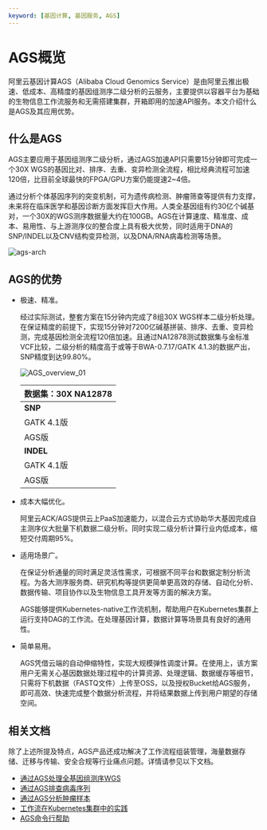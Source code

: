```yaml
---
keyword: [基因计算, 基因服务, AGS]
---
```


# AGS概览

阿里云基因计算AGS（Alibaba Cloud Genomics Service）是由阿里云推出极速、低成本、高精度的基因组测序二级分析的云服务，主要提供以容器平台为基础的生物信息工作流服务和无需搭建集群，开箱即用的加速API服务。本文介绍什么是AGS及其应用优势。

## 什么是AGS

AGS主要应用于基因组测序二级分析，通过AGS加速API只需要15分钟即可完成一个30X WGS的基因比对、排序、去重、变异检测全流程，相比经典流程可加速120倍，比目前全球最快的FPGA/GPU方案仍能提速2~4倍。

通过分析个体基因序列的突变机制，可为遗传病检测、肿瘤筛查等提供有力支撑，未来将在临床医学和基因诊断方面发挥巨大作用。人类全基因组有约30亿个碱基对，一个30X的WGS测序数据量大约在100GB。AGS在计算速度、精准度、成本、易用性、与上游测序仪的整合度上具有极大优势，同时适用于DNA的SNP/INDEL以及CNV结构变异检测，以及DNA/RNA病毒检测等场景。

![ags-arch](https://static-aliyun-doc.oss-cn-hangzhou.aliyuncs.com/assets/img/zh-CN/9329449951/p93773.png)

## AGS的优势

-   极速、精准。

    经过实际测试，整套方案在15分钟内完成了8组30X WGS样本二级分析处理。在保证精度的前提下，实现15分钟对7200亿碱基拼装、排序、去重、变异检测，完成基因检测全流程120倍加速。且通过NA12878测试数据集与金标准VCF比较，二级分析的精度高于或等于BWA-0.7.17/GATK 4.1.3的数据产出，SNP精度到达99.80%。

    ![AGS_overview_01](https://static-aliyun-doc.oss-cn-hangzhou.aliyuncs.com/assets/img/zh-CN/9329449951/p88760.png)

    |数据集：30X NA12878|
    |---------------|
    |**SNP**|**RECALL**|**PRECISION**|**F1**|
    |GATK 4.1版|99.86%|99.79%|99.82%|
    |AGS版|99.86%|99.80%|99.83%|
    |**INDEL**|**RECALL**|**PRECISION**|**F1**|
    |GATK 4.1版|99.28%|99.70%|99.49%|
    |AGS版|99.27%|99.68%|99.47%|

-   成本大幅优化。

    阿里云ACK/AGS提供云上PaaS加速能力，以混合云方式协助华大基因完成自主测序仪大批量下机数据二级分析。同时实现二级分析计算行业内低成本，缩短交付周期95%。

-   适用场景广。

    在保证分析通量的同时满足灵活性需求，可根据不同平台和数据定制分析流程。为各大测序服务商、研究机构等提供更简单更高效的存储、自动化分析、数据传输、项目协作以及生物信息工具开发等方面的解决方案。

    AGS能够提供Kubernetes-native工作流机制，帮助用户在Kubernetes集群上运行支持DAG的工作流。在处理基因计算，数据计算等场景具有良好的通用性。

-   简单易用。

    AGS凭借云端的自动伸缩特性，实现大规模弹性调度计算。在使用上，该方案用户无需关心基因数据处理过程中的计算资源、处理逻辑、数据缓存等细节，只需将下机数据（FASTQ文件）上传至OSS，以及授权Bucket给AGS服务，即可高效、快速完成整个数据分析流程，并将结果数据上传到用户期望的存储空间。


## 相关文档

除了上述所提及特点，AGS产品还成功解决了工作流程组装管理，海量数据存储、迁移与传输、安全合规等行业痛点问题。详情请参见以下文档。

-   [通过AGS处理全基因组测序WGS](/intl.zh-CN/基因计算服务AGS用户指南/AGS无服务器化API加速/通过AGS处理全基因组测序WGS.md)
-   [通过AGS排查病毒序列](/intl.zh-CN/基因计算服务AGS用户指南/AGS无服务器化API加速/通过AGS排查病毒序列.md)
-   [通过AGS分析肿瘤样本](/intl.zh-CN/基因计算服务AGS用户指南/AGS无服务器化API加速/通过AGS分析肿瘤样本.md)
-   [工作流在Kubernetes集群中的实践](https://developer.aliyun.com/article/717193)
-   [AGS命令行帮助]()

